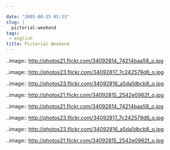 ```yaml
---

date: "2005-08-15 01:33"
slug: |
  pictorial-weekend
tags:
 - english
title: Pictorial Weekend
---
```


..image:: <http://photos21.flickr.com/34092814_74214baa58_o.jpg>

..image:: <http://photos23.flickr.com/34092817_7c242579d6_o.jpg>

..image:: <http://photos23.flickr.com/34092816_a5da1dbcb8_o.jpg>

..image:: <http://photos21.flickr.com/34092815_2542e0962f_o.jpg>

..image:: <http://photos21.flickr.com/34092814_74214baa58_o.jpg>

..image:: <http://photos23.flickr.com/34092817_7c242579d6_o.jpg>

..image:: <http://photos23.flickr.com/34092816_a5da1dbcb8_o.jpg>

..image:: <http://photos21.flickr.com/34092815_2542e0962f_o.jpg>
